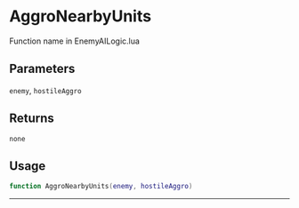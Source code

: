 # AggroNearbyUnits
Function name in EnemyAILogic.lua
## Parameters
`enemy`, `hostileAggro`
## Returns
`none`
## Usage
```lua
function AggroNearbyUnits(enemy, hostileAggro)
```
---
